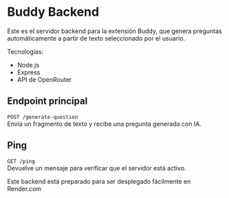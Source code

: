 # Buddy Backend

Este es el servidor backend para la extensión Buddy, que genera preguntas automáticamente a partir de texto seleccionado por el usuario.

Tecnologías:
- Node.js
- Express
- API de OpenRouter

## Endpoint principal
`POST /generate-question`  
Envía un fragmento de texto y recibe una pregunta generada con IA.

## Ping
`GET /ping`  
Devuelve un mensaje para verificar que el servidor está activo.

Este backend está preparado para ser desplegado fácilmente en Render.com